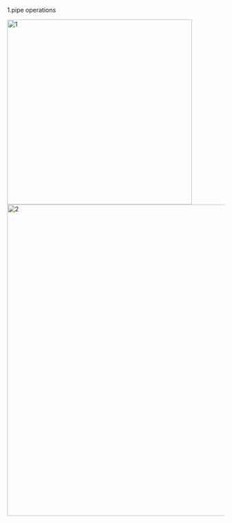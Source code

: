 1.pipe operations

<img width="428" alt="1" src="https://github.com/user-attachments/assets/0f0f5046-e0e8-4db4-b8b7-9f0663d5c12d" />


<img width="721" alt="2" src="https://github.com/user-attachments/assets/d33a782d-e182-4110-b907-526223960c25" />

